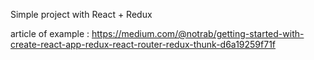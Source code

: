  Simple project with React + Redux 

 article of example : https://medium.com/@notrab/getting-started-with-create-react-app-redux-react-router-redux-thunk-d6a19259f71f
